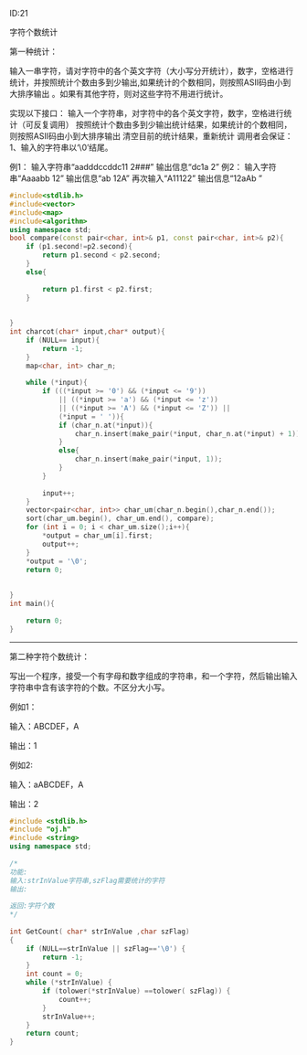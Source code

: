 ID:21

字符个数统计



第一种统计：

输入一串字符，请对字符中的各个英文字符（大小写分开统计），数字，空格进行统计，并按照统计个数由多到少输出,如果统计的个数相同，则按照ASII码由小到大排序输出 。如果有其他字符，则对这些字符不用进行统计。

实现以下接口：
    输入一个字符串，对字符中的各个英文字符，数字，空格进行统计（可反复调用）
    按照统计个数由多到少输出统计结果，如果统计的个数相同，则按照ASII码由小到大排序输出
    清空目前的统计结果，重新统计
调用者会保证：
1、输入的字符串以‘\0’结尾。

例1：
    输入字符串“aadddccddc11 2###”
    输出信息“dc1a 2”
例2：
    输入字符串“Aaaabb 12”
    输出信息“ab 12A” 
    再次输入“A11122”
    输出信息“12aAb ”



```C++
#include<stdlib.h>
#include<vector>
#include<map>
#include<algorithm>
using namespace std;
bool compare(const pair<char, int>& p1, const pair<char, int>& p2){
	if (p1.second!=p2.second){
		return p1.second < p2.second;
	}
	else{
	
		return p1.first < p2.first;
	}
	
 
}
int charcot(char* input,char* output){
	if (NULL== input){
		return -1;
	}
	map<char, int> char_n;
	
	while (*input){
		if (((*input >= '0') && (*input <= '9')) 
			|| ((*input >= 'a') && (*input <= 'z')) 
			|| ((*input >= 'A') && (*input <= 'Z')) || 
			(*input = ' ')){
			if (char_n.at(*input)){
				char_n.insert(make_pair(*input, char_n.at(*input) + 1));
			}
			else{
				char_n.insert(make_pair(*input, 1));
			}
		}
 
		input++;
	}
	vector<pair<char, int>> char_um(char_n.begin(),char_n.end());
	sort(char_um.begin(), char_um.end(), compare);
	for (int i = 0; i < char_um.size();i++){
		*output = char_um[i].first;
		output++;
	}
	*output = '\0';
	return 0;
 
 
}
int main(){
 
	return 0;
}

```



******

第二种字符个数统计：

写出一个程序，接受一个有字母和数字组成的字符串，和一个字符，然后输出输入字符串中含有该字符的个数。不区分大小写。

 

例如1：

输入：ABCDEF，A

输出：1

 

例如2:

输入：aABCDEF，A

输出：2



```C++
#include <stdlib.h>
#include "oj.h"
#include <string>
using namespace std;
 
/*
功能:
输入:strInValue字符串,szFlag需要统计的字符
输出:
     
返回:字符个数
*/
 
int GetCount( char* strInValue ,char szFlag)
{
	if (NULL==strInValue || szFlag=='\0') {
		return -1;
	}
	int count = 0;
	while (*strInValue) {
		if (tolower(*strInValue) ==tolower( szFlag)) {
			count++; 
		}
		strInValue++;
	}
	return count;
}

```